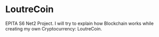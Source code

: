 # LoutreCoin
EPITA S6 Net2 Project. I will try to explain how Blockchain works while creating my own Cryptocurrency: LoutreCoin.
